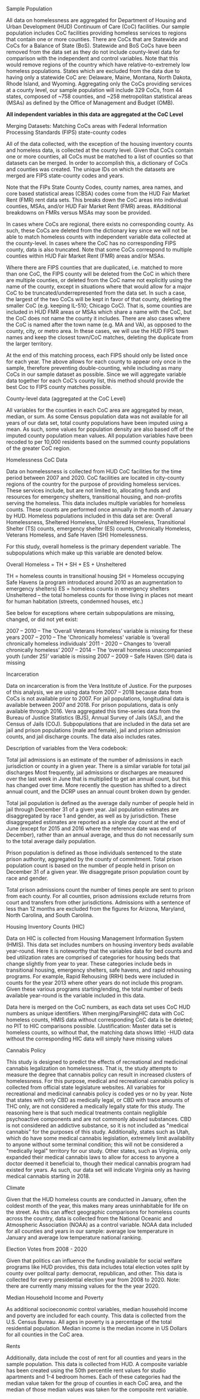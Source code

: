 Sample Population

All data on homelessness are aggregated for Department of Housing and Urban Development (HUD) Continuum of Care (CoC) facilities. Our sample population includes CoC facilities providing homeless services to regions that contain one or more counties. There are CoCs that are Statewide and CoCs for a Balance of State (BoS). Statewide and BoS CoCs have been removed from the data set as they do not include county-level data for comparison with the independent and control variables. Note that this would remove regions of the country which have relative-to-extremely low homeless populations. States which are excluded from the data due to having only a statewide CoC are: Delaware, Maine, Montana, North Dakota, Rhode Island, and Wyoming. Aggregating only the CoCs providing services at a county level, our sample population will include 329 CoCs, from 44 states, composed of ~758 counties, and ~258 metropolitan statistical areas (MSAs) as defined by the Office of Management and Budget (OMB).

**All independent variables in this data are aggregated at the CoC Level**

Merging Datasets: Matching CoCs areas with Federal Information Processing Standards (FIPS) state-county codes

All of the data collected, with the exception of the housing inventory counts and homeless data, is collected at the county level. Given that CoCs contain one or more counties, all CoCs must be matched to a list of counties so that datasets can be merged. In order to accomplish this, a dictionary of CoCs and counties was created. The unique IDs on which the datasets are merged are FIPS state-county codes and years.

Note that the FIPs State County Codes, county names, area names, and core based statistical areas (CBSA) codes come from the HUD Fair Market Rent (FMR) rent data sets. This breaks down the CoC areas into individual counties, MSAs, and/or HUD Fair Market Rent (FMR) areas. #Additional breakdowns on FMRs versus MSAs may soon be provided.  

In cases where CoCs are regional, there exists no corresponding county. As such, these CoCs are deleted from the dictionary key since we will not be able to match homeless counts with independent variable data collected at the county-level. In cases where the CoC has no corresponding FIPS county, data is also truncated. Note that some CoCs correspond to multiple counties within HUD Fair Market Rent (FMR) areas and/or MSAs.

Where there are FIPS counties that are duplicated, i.e. matched to more than one CoC, the FIPS county will be deleted from the CoC in which there are multiple counties, or deleted from the CoC name not explicitly using the name of the county, except in situations where that would allow for a major CoC to be truncated/underrepresented from the data set. In such a case, the largest of the two CoCs will be kept in favor of that county, deleting the smaller CoC (e.g. keeping IL-510; Chicago CoC). That is, some counties are included in HUD FMR areas or MSAs which share a name with the CoC, but the CoC does not name the county it includes. There are also cases where the CoC is named after the town name (e.g. MA and VA), as opposed to the county, city, or metro area. In these cases, we will use the HUD FIPS town names and keep the closest town/CoC matches, deleting the duplicate from the larger territory. 

At the end of this matching process, each FIPS should only be listed once for each year. The above allows for each county to appear only once in the sample, therefore preventing double-counting, while including as many CoCs in our sample dataset as possible. Since we will aggregate variable data together for each CoC’s county list, this method should provide the best Coc to FIPS county matches possible. 

County-level data (aggregated at the CoC Level)

All variables for the counties in each CoC area are aggregated by mean, median, or sum. As some Census population data was not available for all years of our data set, total county populations have been imputed using a mean. As such, some values for population density are also based off of the imputed county population mean values. All population variables have been recoded to per 10,000 residents based on the summed county populations of the greater CoC region.

Homelessness CoC Data

Data on homelessness is collected from HUD CoC facilities for the time period between 2007 and 2020.  CoC facilities are located in city-county regions of the country for the purpose of providing homeless services. These services include, but are not limited to, allocating funds and resources for emergency shelters, transitional housing, and non-profits serving the homeless. This data includes multiple variables for homeless counts. These counts are performed once annually in the month of January by HUD. Homeless populations included in this data set are: Overall Homelessness, Sheltered Homeless, Unsheltered Homeless, Transitional Shelter (TS) counts, emergency shelter (ES) counts, Chronically Homeless, Veterans Homeless, and Safe Haven (SH) Homelessness. 

For this study, overall homeless is the primary dependent variable. The subpopulations which make up this variable are denoted below. 

Overall Homeless =  TH + SH + ES + Unsheltered

TH = homeless counts in transitional housing
SH = Homeless occupying Safe Havens (a program introduced around 2010 as an augmentation to emergency shelters)	
ES = homeless counts in emergency shelters
Unsheltered – the total homeless counts for those living in places not meant for human habitation (streets, condemned houses, etc.)

See below for exceptions where certain subpopulations are missing, changed, or did not yet exist:

2007 – 2010 – The ‘Overall Veterans Homeless’ variable is missing for these years
2007 – 2010 – The 'Chronically homeless' variable is ‘overall chronically homeless individuals’ 
2011 - 2020 – Changes to ‘overall chronically homeless’ 
2007 – 2014 – The ‘overall homeless unaccompanied youth (under 25)’ variable is missing
2007 – 2009 – Safe Haven (SH) data is missing

Incarceration

Data on incarceration is from the Vera Institute of Justice. For the purposes of this analysis, we are using data from 2007 – 2018 because data from CoCs is not available prior to 2007. For jail populations, longitudinal data is available between 2007 and 2018. For prison populations, data is only available through 2016. Vera aggregated this time-series data from the Bureau of Justice Statistics (BJS), Annual Survey of Jails (ASJ), and the Census of Jails (COJ). Subpopulations that are included in the data set are jail and prison populations (male and female), jail and prison admission counts, and jail discharge counts. The data also includes rates.

Description of variables from the Vera codebook: 

Total jail admissions is an estimate of the number of admissions in each jurisdiction or county in a given year. There is a similar variable for total jail discharges Most frequently, jail admissions or discharges are measured over the last week in June that is multiplied to get an annual count, but this has changed over time. More recently the question has shifted to a direct annual count, and the DCRP uses an annual count broken down by gender.

Total jail population is defined as the average daily number of people held in jail through December 31 of a given year. Jail population estimates are disaggregated by race 1 and gender, as well as by jurisdiction. These disaggregated estimates are reported as a single day count at the end of June (except for 2015 and 2016 where the reference date was end of December), rather than an annual average, and thus do not necessarily sum to the total average daily population.

Prison population is defined as those individuals sentenced to the state prison authority, aggregated by the county of commitment. Total prison population count is based on the number of people held in prison on December 31 of a given year. We disaggregate prison population count by race and gender.

Total prison admissions count the number of times people are sent to prison from each county. For all counties, prison admissions exclude returns from court and transfers from other jurisdictions. Admissions with a sentence of less than 12 months are excluded from the figures for Arizona, Maryland, North Carolina, and South Carolina.

Housing Inventory Counts (HIC)

Data on HIC is collected from Housing Management Information System (HMIS). This data set includes numbers on housing inventory beds available year-round. Here it is noteworthy that the variables data for bed counts and bed utilization rates are comprised of categories for housing beds that change slightly from year to year. These categories include beds in transitional housing, emergency shelters, safe havens, and rapid rehousing programs. For example, Rapid Rehousing (RRH) beds were included in counts for the year 2013 where other years do not include this program. Given these various programs starting/ending, the total number of beds available year-round is the variable included in this data. 

Data here is merged on the CoC numbers, as each data set uses CoC HUD numbers as unique identifiers. When merging/ParsingHIC data with CoC homeless counts, HMIS data without corresponding CoC data is be deleted; no PIT to HIC comparisons possible. (Justification: Master data set is homeless counts, so without that, the matching data shows little)
-HUD data without the corresponding HIC data will simply have missing values

Cannabis Policy

This study is designed to predict the effects of recreational and medicinal cannabis legalization on homelessness. That is, the study attempts to measure the degree that cannabis policy can result in increased clusters of homelessness. For this purpose, medical and recreational cannabis policy is collected from official state legislature websites. All variables for recreational and medicinal cannabis policy is coded yes or no by year. Note that states with only CBD as medically legal, or CBD with trace amounts of THC only, are not considered a medically legally state for this study. The reasoning here is that such medical treatments contain negligible psychoactive components and are not commonly abused substances.  CBD is not considered an addictive substance, so it is not included as "medical cannabis" for the purposes of this study. Additionally, states such as Utah, which do have some medical cannabis legislation, extremely limit availability to anyone without some terminal condition; this will not be considered a "medically legal" territory for our study. Other states, such as Virginia, only expanded their medical cannabis laws to allow for access to anyone a doctor deemed it beneficial to, though their medical cannabis program had existed for years. As such, our data set will indicate Virginia only as having medical cannabis starting in 2018.

Climate

Given that the HUD homeless counts are conducted in January, often the coldest month of the year, this makes many areas uninhabitable for life on the street. As this can affect geographic comparisons for homeless counts across the country, data is collected from the National Oceanic and Atmospheric Association (NOAA) as a control variable. NOAA data included for all counties and years in our sample: average low temperature in January and average low temperature national ranking. 

Election Votes from 2008 - 2020

Given that politics can influence the funding available for social welfare programs like HUD provides, this data includes total election votes split by county over politcal party: democrat, republican, and other. This data is collected for every presidential election year from 2008 to 2020. Note: there are currently many missing values for the the year 2020. 

Median Household Income and Poverty

As additional socioeconomic control variables, median household income and poverty are included for each county. This data is collected from the U.S. Census Bureau. All ages in poverty is a percentage of the total residential population. Median income is the median income in US Dollars for all counties in the CoC area. 

Rents

Additionally, data include the cost of rent for all counties and years in the sample population. This data is collected from HUD. A composite variable has been created using the 50th percentile rent values for studio apartments and 1-4 bedroom homes. Each of these categories had the median value taken for the group of counties in each CoC area, and the median of those median values was taken for the composite rent variable. 
